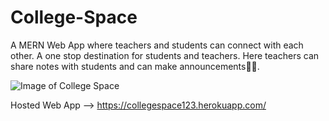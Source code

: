 # College-Space
A MERN Web App where teachers and students can connect with each other. A one stop destination for students and teachers. Here teachers can share notes with students and can make announcements🧑‍💻.

![Image of College Space](C:\Users\DELL\Downloads\Capture.JPG)

Hosted Web App -->
https://collegespace123.herokuapp.com/
